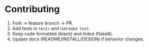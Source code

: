 # Contributing

1. Fork → feature branch → PR.
2. Add tests in `test/` and run `make test`.
3. Keep code formatted (black) and linted (flake8).
4. Update docs (README/INSTALL/DESIGN) if behavior changes.
